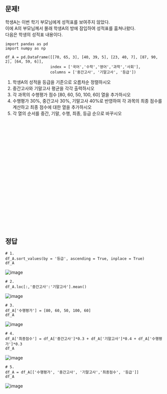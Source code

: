 ## **문제!**
학생A는 이번 학기 부모님에게 성적표를 보여주지 않았다.   
이에 A의 부모님께서 몰래 학생A의 방에 잠입하여 성적표를 훔쳐나왔다.   
 다음은 학생의 성적표 내용이다.

```
import pandas as pd
import numpy as np

df_A = pd.DataFrame([[70, 65, 3], [40, 39, 5], [23, 40, 7], [87, 90, 2], [64, 59, 6]],
                    index = ['국어','수학','영어','과학','사회'],
                    columns = ['중간고사', '기말고사', '등급'])
```

1. 학생A의 성적을 등급을 기준으로 오름차순 정렬하시오
2. 중간고사와 기말고사 평균을 각각 출력하시오
3. 각 과목의 수행평가 점수 [80, 60, 50, 100, 60] 열을 추가하시오
4. 수행평가 30%, 중간고사 30%, 기말고사 40%로 반영하여 각 과목의 최종 점수를 계산하고 최종 점수에 대한 열을 추가하시오
5. 각 열의 순서를 중간, 기말, 수행, 최종, 등급 순으로 바꾸시오

<br><br><br><br><br><br><br><br><br><br><br><br><br><br><br><br><br><br><br><br>

## **정답**
```
# 1.
df_A.sort_values(by = '등급', ascending = True, inplace = True)
df_A
```
![image](https://github.com/user-attachments/assets/29a7256b-017b-4e55-a55d-d14cb7af6606)
 <br>

```
# 2.
df_A.loc[:,'중간고사':'기말고사'].mean()
```
![image](https://github.com/user-attachments/assets/a8dba14c-ea25-4181-8a60-93c5ab922eae)
 <br>

```
# 3.
df_A['수행평가'] = [80, 60, 50, 100, 60]
df_A
```
![image](https://github.com/user-attachments/assets/361a28d6-4e13-4792-b922-f7e8dd280f94)
 <br>

```
# 4.
df_A['최종점수'] = df_A['중간고사']*0.3 + df_A['기말고사']*0.4 + df_A['수행평가']*0.3
df_A
```
![image](https://github.com/user-attachments/assets/0a439dcc-4606-4739-810c-b1d31af3854e)
<br>

```
# 5.
df_A = df_A[['수행평가', '중간고사', '기말고사','최종점수', '등급']]
df_A
```
![image](https://github.com/user-attachments/assets/86a2dd30-f34f-491b-9749-d8e357bb4a63)
